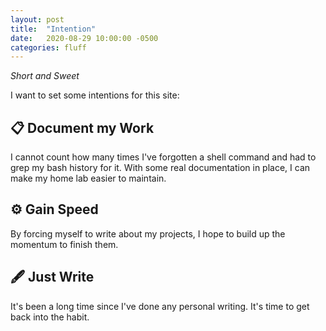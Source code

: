 ```yaml
---
layout: post
title:  "Intention"
date:   2020-08-29 10:00:00 -0500
categories: fluff
---
```

*Short and Sweet*


I want to set some intentions for this site:

## 📋 Document my Work
I cannot count how many times I've forgotten a shell command and had to grep my bash history for it. With some real documentation in place, I can make my home lab easier to maintain.

## ⚙️ Gain Speed
By forcing myself to write about my projects, I hope to build up the momentum to finish them.

## 🖋️ Just Write
It's been a long time since I've done any personal writing. It's time to get back into the habit.